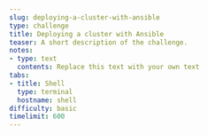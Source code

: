 ```yaml
---
slug: deploying-a-cluster-with-ansible
type: challenge
title: Deploying a cluster with Ansible
teaser: A short description of the challenge.
notes:
- type: text
  contents: Replace this text with your own text
tabs:
- title: Shell
  type: terminal
  hostname: shell
difficulty: basic
timelimit: 600
---
```

